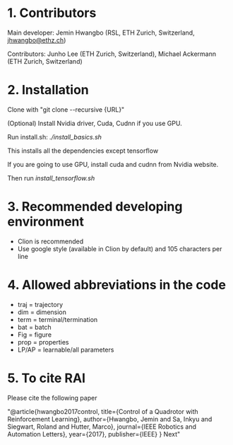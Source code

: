 # 1. Contributors
Main developer: Jemin Hwangbo (RSL, ETH Zurich, Switzerland, jhwangbo@ethz.ch)

Contributors: Junho Lee (ETH Zurich, Switzerland), Michael Ackermann (ETH Zurich, Switzerland)

# 2. Installation
Clone with "git clone --recursive {URL}"

(Optional) Install Nvidia driver, Cuda, Cudnn if you use GPU.

Run install.sh: *./install_basics.sh*

This installs all the dependencies except tensorflow

If you are going to use GPU, install cuda and cudnn from Nvidia website.

Then run *install_tensorflow.sh*

# 3. Recommended developing environment
+ Clion is recommended
+ Use google style (available in Clion by default) and 105 characters per line

# 4. Allowed abbreviations in the code
+ traj = trajectory
+ dim = dimension
+ term = terminal/termination
+ bat = batch
+ Fig = figure
+ prop = properties
+ LP/AP = learnable/all parameters

# 5. To cite RAI
Please cite the following paper

"@article{hwangbo2017control,
title={Control of a Quadrotor with Reinforcement Learning}, author={Hwangbo, Jemin and Sa, Inkyu and Siegwart, Roland and Hutter, Marco}, journal={IEEE Robotics and Automation Letters}, year={2017}, publisher={IEEE} }
Next"





